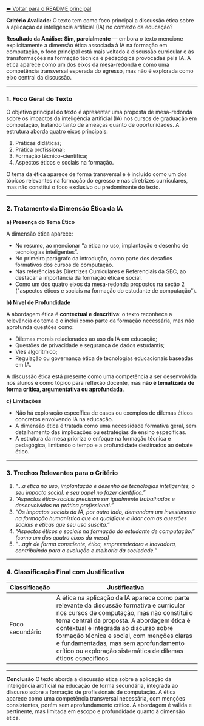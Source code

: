 [⬅ Voltar para o README principal](../README.md)

**Critério Avaliado:**
O texto tem como foco principal a discussão ética sobre a aplicação da inteligência artificial (IA) no contexto da educação?

**Resultado da Análise:**
**Sim, parcialmente** — embora o texto mencione explicitamente a dimensão ética associada à IA na formação em computação, o foco principal está mais voltado à discussão curricular e às transformações na formação técnica e pedagógica provocadas pela IA. A ética aparece como um dos eixos da mesa-redonda e como uma competência transversal esperada do egresso, mas não é explorada como eixo central da discussão.

---

### 1. Foco Geral do Texto

O objetivo principal do texto é apresentar uma proposta de mesa-redonda sobre os impactos da inteligência artificial (IA) nos cursos de graduação em computação, tratando tanto de ameaças quanto de oportunidades. A estrutura aborda quatro eixos principais:

1. Práticas didáticas;
2. Prática profissional;
3. Formação técnico-científica;
4. Aspectos éticos e sociais na formação.

O tema da ética aparece de forma transversal e é incluído como um dos tópicos relevantes na formação do egresso e nas diretrizes curriculares, mas não constitui o foco exclusivo ou predominante do texto.

---

### 2. Tratamento da Dimensão Ética da IA

**a) Presença do Tema Ético**

A dimensão ética aparece:

* No resumo, ao mencionar “a ética no uso, implantação e desenho de tecnologias inteligentes”.
* No primeiro parágrafo da introdução, como parte dos desafios formativos dos cursos de computação.
* Nas referências às Diretrizes Curriculares e Referenciais da SBC, ao destacar a importância da formação ética e social.
* Como um dos quatro eixos da mesa-redonda propostos na seção 2 ("aspectos éticos e sociais na formação do estudante de computação").

**b) Nível de Profundidade**

A abordagem ética é **contextual e descritiva**: o texto reconhece a relevância do tema e o inclui como parte da formação necessária, mas não aprofunda questões como:

* Dilemas morais relacionados ao uso da IA em educação;
* Questões de privacidade e segurança de dados estudantis;
* Viés algorítmico;
* Regulação ou governança ética de tecnologias educacionais baseadas em IA.

A discussão ética está presente como uma competência a ser desenvolvida nos alunos e como tópico para reflexão docente, mas **não é tematizada de forma crítica, argumentativa ou aprofundada**.

**c) Limitações**

* Não há exploração específica de casos ou exemplos de dilemas éticos concretos envolvendo IA na educação.
* A dimensão ética é tratada como uma necessidade formativa geral, sem detalhamento das implicações ou estratégias de ensino específicas.
* A estrutura da mesa prioriza o enfoque na formação técnica e pedagógica, limitando o tempo e a profundidade destinados ao debate ético.

---

### 3. Trechos Relevantes para o Critério

1. *“...a ética no uso, implantação e desenho de tecnologias inteligentes, o seu impacto social, e seu papel no fazer científico.”*
2. *“Aspectos ético-sociais precisam ser igualmente trabalhados e desenvolvidos na prática profissional.”*
3. *“Os impactos sociais da IA, por outro lado, demandam um investimento na formação humanística que os qualifique a lidar com as questões sociais e éticas que seu uso suscita.”*
4. *“Aspectos éticos e sociais na formação do estudante de computação.” (como um dos quatro eixos da mesa)*
5. *“...agir de forma consciente, ética, empreendedora e inovadora, contribuindo para a evolução e melhoria da sociedade.”*

---

### 4. Classificação Final com Justificativa

| Classificação   | Justificativa                                                                                                                                                                                                                                                                                                                                                                           |
| --------------- | --------------------------------------------------------------------------------------------------------------------------------------------------------------------------------------------------------------------------------------------------------------------------------------------------------------------------------------------------------------------------------------- |
| Foco secundário | A ética na aplicação da IA aparece como parte relevante da discussão formativa e curricular nos cursos de computação, mas não constitui o tema central da proposta. A abordagem ética é contextual e integrada ao discurso sobre formação técnica e social, com menções claras e fundamentadas, mas sem aprofundamento crítico ou exploração sistemática de dilemas éticos específicos. |

---

**Conclusão**
O texto aborda a discussão ética sobre a aplicação da inteligência artificial na educação de forma secundária, integrada ao discurso sobre a formação de profissionais de computação. A ética aparece como uma competência transversal necessária, com menções consistentes, porém sem aprofundamento crítico. A abordagem é válida e pertinente, mas limitada em escopo e profundidade quanto à dimensão ética.
